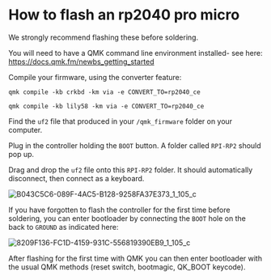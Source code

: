 # How to flash an rp2040 pro micro

We strongly recommend flashing these before soldering.

You will need to have a QMK command line environment installed- see here: https://docs.qmk.fm/newbs_getting_started

Compile your firmware, using the converter feature:

```qmk compile -kb crkbd -km via -e CONVERT_TO=rp2040_ce```

```qmk compile -kb lily58 -km via -e CONVERT_TO=rp2040_ce```

Find the `uf2` file that produced in your `/qmk_firmware` folder on your computer.

Plug in the controller holding the `BOOT` button. A folder called `RPI-RP2` should pop up.

Drag and drop the `uf2` file onto this `RPI-RP2` folder. It should automatically disconnect, then connect as a keyboard.

![B043C5C6-089F-4AC5-B128-9258FA37E373_1_105_c](https://github.com/mechboardsguides/flashing-rp2040-promicro/assets/19674258/367d8305-6a93-4c2d-9ae4-c1cbea88c07f)


If you have forgotten to flash the controller for the first time before soldering, you can enter bootloader by connecting the `BOOT` hole on the back to `GROUND` as indicated here:

![8209F136-FC1D-4159-931C-556819390EB9_1_105_c](https://github.com/mechboardsguides/flashing-rp2040-promicro/assets/19674258/c912c9e6-eb5f-41c8-9971-c1cdc03a8c84)

After flashing for the first time with QMK you can then enter bootloader with the usual QMK methods (reset switch, bootmagic, QK_BOOT keycode).
